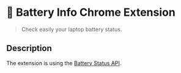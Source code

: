 # 🔋 Battery Info Chrome Extension

> Check easily your laptop battery status.

## Description

The extension is using the [Battery Status API](https://developer.mozilla.org/en-US/docs/Web/API/Battery_Status_API).
